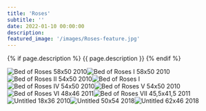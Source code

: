 ```yaml
---
title: 'Roses'
subtitle: ''
date: 2022-01-10 00:00:00
description: 
featured_image: '/images/Roses-feature.jpg'
---
```


{% if page.description %}
{{ page.description }}
{% endif %}

<div class="gallery" data-columns="2">
    <img src="/images/Roses-Bed_of_Roses_58x50_2010.jpg" alt="Bed of Roses 58x50 2010"><img src="/images/Roses-Bed_of_Roses_I_58x50_2010.jpg" alt="Bed of Roses I 58x50 2010"><img src="/images/Roses-Bed_of_Roses_II_54x50_2010.jpg" alt="Bed of Roses II 54x50 2010"><img src="/images/Roses-Bed_of_Roses_I.jpg" alt="Bed of Roses I"><img src="/images/Roses-Bed_of_Roses_IV_54x50_2010.jpg" alt="Bed of Roses IV 54x50 2010"><img src="/images/Roses-Bed_of_Roses_V_54x50_2010.jpg" alt="Bed of Roses V 54x50 2010"><img src="/images/Roses-Bed_of_Roses_VI_48x46_2011.jpg" alt="Bed of Roses VI 48x46 2011"><img src="/images/Roses-Bed_of_Roses_VII_45,5x41,5_2011.jpg" alt="Bed of Roses VII 45,5x41,5 2011"><img src="/images/Roses-Untitled_18x36_2010_.jpg" alt="Untitled 18x36 2010 "><img src="/images/Roses-Untitled_50x54_2018.jpg" alt="Untitled 50x54 2018"><img src="/images/Roses-Untitled_62x46_2018.jpg" alt="Untitled 62x46 2018">
</div>

